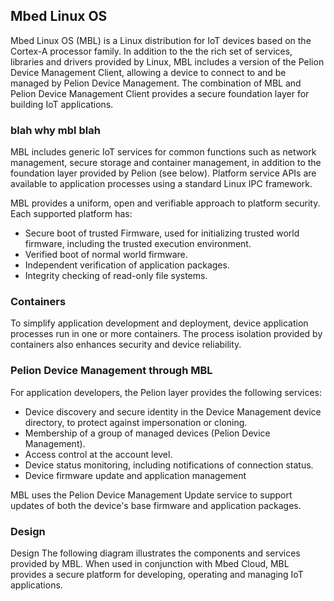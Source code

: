 ## Mbed Linux OS

<!--Case for picking Mbed Linux and matching hardware over Mbed OS or any other hardware-->
<!---->

Mbed Linux OS (MBL) is a Linux distribution for IoT devices based on the Cortex-A processor family. In addition to the the rich set of services, libraries and drivers provided by Linux, MBL includes a version of the Pelion Device Management Client, allowing a device to connect to and be managed by Pelion Device Management. The combination of MBL and Pelion Device Management Client provides a secure foundation layer for building IoT applications.

### blah why mbl blah

<!--Why MBL, instead of just Mbed OS?-->
<!--And instead of just Linux?-->
<!--What specific engineering problems does MBL solve?-->
<!--Basically, this is our chance to convince engineers to give MBL a go. It can't sound like marketing - they won't read that - but it needs to intrigue them, if not outright convince them.-->

MBL includes generic IoT services for common functions such as network management, secure storage and container management, in addition to the foundation layer provided by Pelion (see below). Platform service APIs are available to application processes using <!--who's using that - the app or MBL?--> a standard Linux IPC framework.


MBL provides a uniform, open and verifiable approach to platform security. Each supported platform has:

* Secure boot of trusted Firmware, used for initializing trusted world firmware, including the trusted execution environment.
* Verified boot of normal world firmware.
* Independent verification of application packages.
* Integrity checking of read-only file systems.

### Containers

To simplify application development and deployment, device application processes run in one or more containers. The process isolation provided by containers also enhances security and device reliability.

<!--What does the user have to do or know to use them? Not in detail, obviously, this is just the intro. But some overview.-->

### Pelion Device Management through MBL

For application developers, the Pelion layer provides the following services:

* Device discovery and secure identity in the Device Management device directory, to protect against impersonation or cloning.
* Membership of a group of managed devices (Pelion Device Management).<!--Why does the reader care?-->
* Access control at the account level.
* Device status monitoring, including notifications of connection status.
* Device firmware update and application management

MBL uses the Pelion Device Management Update service to support updates of both the device's base firmware and application packages.

### Design

Design
The following diagram illustrates the components and services provided by MBL.  When used in conjunction with Mbed Cloud, MBL provides a secure platform for developing, operating and managing IoT applications.
